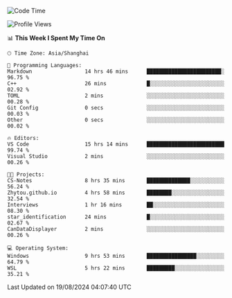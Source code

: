 <!--START_SECTION:waka-->
![Code Time](http://img.shields.io/badge/Code%20Time-1%2C908%20hrs%2053%20mins-blue)

![Profile Views](http://img.shields.io/badge/Profile%20Views-6-blue)

📊 **This Week I Spent My Time On** 

```text
🕑︎ Time Zone: Asia/Shanghai

💬 Programming Languages: 
Markdown                 14 hrs 46 mins      ████████████████████████░   96.75 % 
C++                      26 mins             █░░░░░░░░░░░░░░░░░░░░░░░░   02.92 % 
TOML                     2 mins              ░░░░░░░░░░░░░░░░░░░░░░░░░   00.28 % 
Git Config               0 secs              ░░░░░░░░░░░░░░░░░░░░░░░░░   00.03 % 
Other                    0 secs              ░░░░░░░░░░░░░░░░░░░░░░░░░   00.02 % 

🔥 Editors: 
VS Code                  15 hrs 14 mins      █████████████████████████   99.74 % 
Visual Studio            2 mins              ░░░░░░░░░░░░░░░░░░░░░░░░░   00.26 % 

🐱‍💻 Projects: 
CS-Notes                 8 hrs 35 mins       ██████████████░░░░░░░░░░░   56.24 % 
Zhytou.github.io         4 hrs 58 mins       ████████░░░░░░░░░░░░░░░░░   32.54 % 
Interviews               1 hr 16 mins        ██░░░░░░░░░░░░░░░░░░░░░░░   08.30 % 
star_identification      24 mins             █░░░░░░░░░░░░░░░░░░░░░░░░   02.67 % 
CanDataDisplayer         2 mins              ░░░░░░░░░░░░░░░░░░░░░░░░░   00.26 % 

💻 Operating System: 
Windows                  9 hrs 53 mins       ████████████████░░░░░░░░░   64.79 % 
WSL                      5 hrs 22 mins       █████████░░░░░░░░░░░░░░░░   35.21 % 
```


 Last Updated on 19/08/2024 04:07:40 UTC
<!--END_SECTION:waka-->